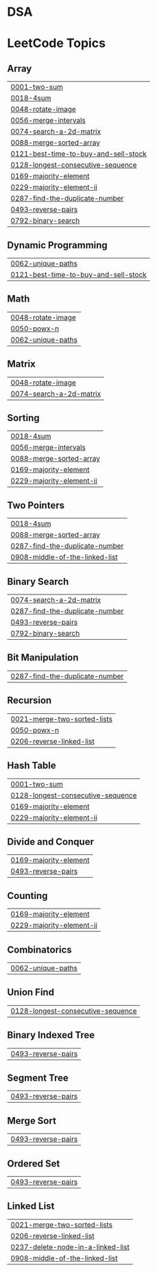 # DSA
<!---LeetCode Topics Start-->
# LeetCode Topics
## Array
|  |
| ------- |
| [0001-two-sum](https://github.com/nishant42/DSA/tree/master/0001-two-sum) |
| [0018-4sum](https://github.com/nishant42/DSA/tree/master/0018-4sum) |
| [0048-rotate-image](https://github.com/nishant42/DSA/tree/master/0048-rotate-image) |
| [0056-merge-intervals](https://github.com/nishant42/DSA/tree/master/0056-merge-intervals) |
| [0074-search-a-2d-matrix](https://github.com/nishant42/DSA/tree/master/0074-search-a-2d-matrix) |
| [0088-merge-sorted-array](https://github.com/nishant42/DSA/tree/master/0088-merge-sorted-array) |
| [0121-best-time-to-buy-and-sell-stock](https://github.com/nishant42/DSA/tree/master/0121-best-time-to-buy-and-sell-stock) |
| [0128-longest-consecutive-sequence](https://github.com/nishant42/DSA/tree/master/0128-longest-consecutive-sequence) |
| [0169-majority-element](https://github.com/nishant42/DSA/tree/master/0169-majority-element) |
| [0229-majority-element-ii](https://github.com/nishant42/DSA/tree/master/0229-majority-element-ii) |
| [0287-find-the-duplicate-number](https://github.com/nishant42/DSA/tree/master/0287-find-the-duplicate-number) |
| [0493-reverse-pairs](https://github.com/nishant42/DSA/tree/master/0493-reverse-pairs) |
| [0792-binary-search](https://github.com/nishant42/DSA/tree/master/0792-binary-search) |
## Dynamic Programming
|  |
| ------- |
| [0062-unique-paths](https://github.com/nishant42/DSA/tree/master/0062-unique-paths) |
| [0121-best-time-to-buy-and-sell-stock](https://github.com/nishant42/DSA/tree/master/0121-best-time-to-buy-and-sell-stock) |
## Math
|  |
| ------- |
| [0048-rotate-image](https://github.com/nishant42/DSA/tree/master/0048-rotate-image) |
| [0050-powx-n](https://github.com/nishant42/DSA/tree/master/0050-powx-n) |
| [0062-unique-paths](https://github.com/nishant42/DSA/tree/master/0062-unique-paths) |
## Matrix
|  |
| ------- |
| [0048-rotate-image](https://github.com/nishant42/DSA/tree/master/0048-rotate-image) |
| [0074-search-a-2d-matrix](https://github.com/nishant42/DSA/tree/master/0074-search-a-2d-matrix) |
## Sorting
|  |
| ------- |
| [0018-4sum](https://github.com/nishant42/DSA/tree/master/0018-4sum) |
| [0056-merge-intervals](https://github.com/nishant42/DSA/tree/master/0056-merge-intervals) |
| [0088-merge-sorted-array](https://github.com/nishant42/DSA/tree/master/0088-merge-sorted-array) |
| [0169-majority-element](https://github.com/nishant42/DSA/tree/master/0169-majority-element) |
| [0229-majority-element-ii](https://github.com/nishant42/DSA/tree/master/0229-majority-element-ii) |
## Two Pointers
|  |
| ------- |
| [0018-4sum](https://github.com/nishant42/DSA/tree/master/0018-4sum) |
| [0088-merge-sorted-array](https://github.com/nishant42/DSA/tree/master/0088-merge-sorted-array) |
| [0287-find-the-duplicate-number](https://github.com/nishant42/DSA/tree/master/0287-find-the-duplicate-number) |
| [0908-middle-of-the-linked-list](https://github.com/nishant42/DSA/tree/master/0908-middle-of-the-linked-list) |
## Binary Search
|  |
| ------- |
| [0074-search-a-2d-matrix](https://github.com/nishant42/DSA/tree/master/0074-search-a-2d-matrix) |
| [0287-find-the-duplicate-number](https://github.com/nishant42/DSA/tree/master/0287-find-the-duplicate-number) |
| [0493-reverse-pairs](https://github.com/nishant42/DSA/tree/master/0493-reverse-pairs) |
| [0792-binary-search](https://github.com/nishant42/DSA/tree/master/0792-binary-search) |
## Bit Manipulation
|  |
| ------- |
| [0287-find-the-duplicate-number](https://github.com/nishant42/DSA/tree/master/0287-find-the-duplicate-number) |
## Recursion
|  |
| ------- |
| [0021-merge-two-sorted-lists](https://github.com/nishant42/DSA/tree/master/0021-merge-two-sorted-lists) |
| [0050-powx-n](https://github.com/nishant42/DSA/tree/master/0050-powx-n) |
| [0206-reverse-linked-list](https://github.com/nishant42/DSA/tree/master/0206-reverse-linked-list) |
## Hash Table
|  |
| ------- |
| [0001-two-sum](https://github.com/nishant42/DSA/tree/master/0001-two-sum) |
| [0128-longest-consecutive-sequence](https://github.com/nishant42/DSA/tree/master/0128-longest-consecutive-sequence) |
| [0169-majority-element](https://github.com/nishant42/DSA/tree/master/0169-majority-element) |
| [0229-majority-element-ii](https://github.com/nishant42/DSA/tree/master/0229-majority-element-ii) |
## Divide and Conquer
|  |
| ------- |
| [0169-majority-element](https://github.com/nishant42/DSA/tree/master/0169-majority-element) |
| [0493-reverse-pairs](https://github.com/nishant42/DSA/tree/master/0493-reverse-pairs) |
## Counting
|  |
| ------- |
| [0169-majority-element](https://github.com/nishant42/DSA/tree/master/0169-majority-element) |
| [0229-majority-element-ii](https://github.com/nishant42/DSA/tree/master/0229-majority-element-ii) |
## Combinatorics
|  |
| ------- |
| [0062-unique-paths](https://github.com/nishant42/DSA/tree/master/0062-unique-paths) |
## Union Find
|  |
| ------- |
| [0128-longest-consecutive-sequence](https://github.com/nishant42/DSA/tree/master/0128-longest-consecutive-sequence) |
## Binary Indexed Tree
|  |
| ------- |
| [0493-reverse-pairs](https://github.com/nishant42/DSA/tree/master/0493-reverse-pairs) |
## Segment Tree
|  |
| ------- |
| [0493-reverse-pairs](https://github.com/nishant42/DSA/tree/master/0493-reverse-pairs) |
## Merge Sort
|  |
| ------- |
| [0493-reverse-pairs](https://github.com/nishant42/DSA/tree/master/0493-reverse-pairs) |
## Ordered Set
|  |
| ------- |
| [0493-reverse-pairs](https://github.com/nishant42/DSA/tree/master/0493-reverse-pairs) |
## Linked List
|  |
| ------- |
| [0021-merge-two-sorted-lists](https://github.com/nishant42/DSA/tree/master/0021-merge-two-sorted-lists) |
| [0206-reverse-linked-list](https://github.com/nishant42/DSA/tree/master/0206-reverse-linked-list) |
| [0237-delete-node-in-a-linked-list](https://github.com/nishant42/DSA/tree/master/0237-delete-node-in-a-linked-list) |
| [0908-middle-of-the-linked-list](https://github.com/nishant42/DSA/tree/master/0908-middle-of-the-linked-list) |
<!---LeetCode Topics End-->